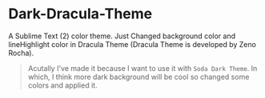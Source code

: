Dark-Dracula-Theme
==================

A Sublime Text (2) color theme. Just Changed background color and lineHighlight color in Dracula Theme (Dracula Theme is developed by Zeno Rocha).

> Acutally I've made it because I want to use it with `Soda Dark Theme`. In which, I think more dark background will be cool so changed some colors and applied it.